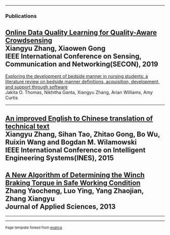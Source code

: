## 

---

### Publications

[Online Data Quality Learning for Quality-Aware Crowdsensing](https://ieeexplore.ieee.org/abstract/document/8824861)
<br>Xiangyu Zhang, Xiaowen Gong
<br>IEEE International Conference on Sensing, Communication and Networking(SECON), 2019
---
[Exploring the development
of bedside manner in nursing students: a literature review on bedside manner definitions, acquisition, development,
and support through software](http://www.auburn.edu/~xzz0044/IJNS-S-19-00088.pdf 
)
<br>Jakita O. Thomas, Nikhitha Ganta, Xiangyu Zhang, Arian Williams, Amy Curtis
<br>

---
[An improved
English to Chinese translation of technical text](http://ieeexplore.ieee.org/stamp/stamp.jsp?arnumber=7329751)
<br>Xiangyu Zhang, Sihan Tao, Zhitao Gong, Bo Wu, Ruixin Wang and Bogdan M. Wilamowski
<br> IEEE International Conference on Intelligent Engineering Systems(INES), 2015
---
[A New Algorithm of Determining the Winch
Braking Torque in Safe Working Condition](http://scialert.net/qredirect.php?doi=jas.2013.4405.4410&linkid=pdf)
<br>Zhang Yaocheng, Luo Ying, Yang Zhaojian, Zhang Xiangyu
<br>Journal of Applied Sciences, 2013
---



---




---
<p style="font-size:11px">Page template forked from <a href="https://github.com/evanca/quick-portfolio">evanca</a></p>
<!-- Remove above link if you don't want to attibute -->
